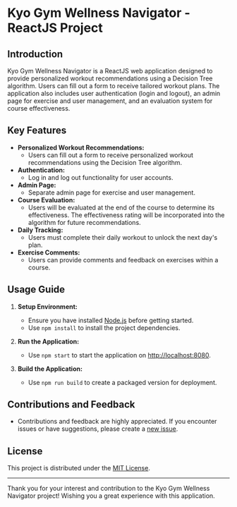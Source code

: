 # Kyo Gym Wellness Navigator - ReactJS Project

## Introduction
Kyo Gym Wellness Navigator is a ReactJS web application designed to provide personalized workout recommendations using a Decision Tree algorithm. Users can fill out a form to receive tailored workout plans. The application also includes user authentication (login and logout), an admin page for exercise and user management, and an evaluation system for course effectiveness.

## Key Features
- **Personalized Workout Recommendations:**
  - Users can fill out a form to receive personalized workout recommendations using the Decision Tree algorithm.
- **Authentication:**
  - Log in and log out functionality for user accounts.
- **Admin Page:**
  - Separate admin page for exercise and user management.
- **Course Evaluation:**
  - Users will be evaluated at the end of the course to determine its effectiveness. The effectiveness rating will be incorporated into the algorithm for future recommendations.
- **Daily Tracking:**
  - Users must complete their daily workout to unlock the next day's plan.
- **Exercise Comments:**
  - Users can provide comments and feedback on exercises within a course.

## Usage Guide
1. **Setup Environment:**
   - Ensure you have installed [Node.js](https://nodejs.org/) before getting started.
   - Use `npm install` to install the project dependencies.

2. **Run the Application:**
   - Use `npm start` to start the application on [http://localhost:8080](http://localhost:8080).

3. **Build the Application:**
   - Use `npm run build` to create a packaged version for deployment.

## Contributions and Feedback
- Contributions and feedback are highly appreciated. If you encounter issues or have suggestions, please create a [new issue](https://github.com/tung-td/kyo-gym-wellness-navigator/issues).

## License
This project is distributed under the [MIT License](LICENSE).

---

Thank you for your interest and contribution to the Kyo Gym Wellness Navigator project! Wishing you a great experience with this application.
